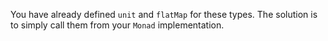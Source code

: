You have already defined `unit` and `flatMap` for these types. The solution is to simply call them
from your `Monad` implementation.
